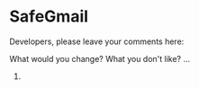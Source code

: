 SafeGmail
=========

Developers, please leave your comments here:

What would you change? What you don't like? ...

1. 
